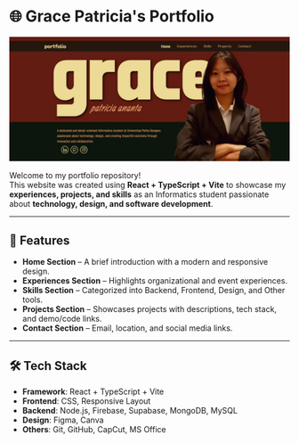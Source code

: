 # 🌐 Grace Patricia's Portfolio

![Portfolio Preview](./assets/projects/Portfolio.jpg)

Welcome to my portfolio repository!  
This website was created using **React + TypeScript + Vite** to showcase my **experiences, projects, and skills** as an Informatics student passionate about **technology, design, and software development**.

---

## 🚀 Features

- **Home Section** – A brief introduction with a modern and responsive design.  
- **Experiences Section** – Highlights organizational and event experiences.  
- **Skills Section** – Categorized into Backend, Frontend, Design, and Other tools.  
- **Projects Section** – Showcases projects with descriptions, tech stack, and demo/code links.  
- **Contact Section** – Email, location, and social media links.  

---

## 🛠️ Tech Stack

- **Framework**: React + TypeScript + Vite  
- **Frontend**: CSS, Responsive Layout  
- **Backend**: Node.js, Firebase, Supabase, MongoDB, MySQL  
- **Design**: Figma, Canva  
- **Others**: Git, GitHub, CapCut, MS Office  

